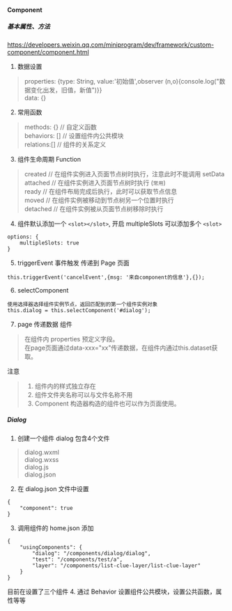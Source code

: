 #### Component

##### 基本属性、方法
https://developers.weixin.qq.com/miniprogram/dev/framework/custom-component/component.html
1. 数据设置
> properties: {type: String, value:'初始值',observer (n,o){console.log("数据变化出发，旧值，新值")}}  <br/>
> data: {}

2. 常用函数
> methods: {}  // 自定义函数 <br/>
> behaviors: []  // 设置组件内公共模块 <br/>
> relations:[]  // 组件的关系定义 <br/>

3. 组件生命周期 Function
> created  // 在组件实例进入页面节点树时执行，注意此时不能调用 setData <br/>
> attached   // 在组件实例进入页面节点树时执行 (`常用`) <br/>
> ready  // 在组件布局完成后执行，此时可以获取节点信息 <br/>
> moved  // 在组件实例被移动到节点树另一个位置时执行 <br/>
> detached  //  在组件实例被从页面节点树移除时执行 <br/>


4. 组件默认添加一个 `<slot></slot>`, 开启 multipleSlots 可以添加多个 `<slot>`
```
options: {
	multipleSlots: true
}
```
5. triggerEvent 事件触发 传递到 Page 页面
``` 
this.triggerEvent('cancelEvent',{msg: '来自component的信息'},{});
```
6. selectComponent
```
使用选择器选择组件实例节点，返回匹配到的第一个组件实例对象
this.dialog = this.selectComponent('#dialog');
```
7. page 传递数据 组件
> 在组件内 properties 预定义字段。 <br/>
> 在page页面通过data-xxx="xx"传递数据，在组件内通过this.dataset获取。


注意
> 1. 组件内的样式独立存在
> 2. 组件文件夹名称可以与文件名称不用
> 3. Component 构造器构造的组件也可以作为页面使用。

##### Dialog
1. 创建一个组件 dialog 包含4个文件
>dialog.wxml <br/>
>dialog.wxss <br/>
>dialog.js <br/>
>dialog.json <br/>

2. 在 dialog.json 文件中设置
```
{
    "component": true
}
```
3. 调用组件的 home.json 添加

```
{
	"usingComponents": {
		"dialog": "/components/dialog/dialog",
		"test": "/components/test/a",
		"layer": "/components/list-clue-layer/list-clue-layer"
	}
}
```
目前在设置了三个组件
4. 通过 Behavior 设置组件公共模块，设置公共函数，属性等等